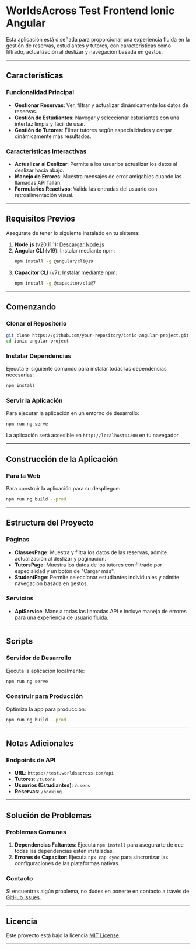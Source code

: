 
# **WorldsAcross Test Frontend Ionic Angular**

Esta aplicación está diseñada para proporcionar una experiencia fluida en la gestión de reservas, estudiantes y tutores, con características como filtrado, actualización al deslizar y navegación basada en gestos.

---

## **Características**

### **Funcionalidad Principal**
- **Gestionar Reservas**: Ver, filtrar y actualizar dinámicamente los datos de reservas.
- **Gestión de Estudiantes**: Navegar y seleccionar estudiantes con una interfaz limpia y fácil de usar.
- **Gestión de Tutores**: Filtrar tutores según especialidades y cargar dinámicamente más resultados.

### **Características Interactivas**
- **Actualizar al Deslizar**: Permite a los usuarios actualizar los datos al deslizar hacia abajo.
- **Manejo de Errores**: Muestra mensajes de error amigables cuando las llamadas API fallan.
- **Formularios Reactivos**: Valida las entradas del usuario con retroalimentación visual.

---

## **Requisitos Previos**

Asegúrate de tener lo siguiente instalado en tu sistema:

1. **Node.js** (v20.11.1): [Descargar Node.js](https://nodejs.org/)
2. **Angular CLI** (v19): Instalar mediante npm:
   ```bash
   npm install -g @angular/cli@19
   ```
3. **Capacitor CLI** (v7): Instalar mediante npm:
   ```bash
   npm install -g @capacitor/cli@7
   ```

---

## **Comenzando**

### **Clonar el Repositorio**

```bash
git clone https://github.com/your-repository/ionic-angular-project.git
cd ionic-angular-project
```

### **Instalar Dependencias**

Ejecuta el siguiente comando para instalar todas las dependencias necesarias:

```bash
npm install
```

### **Servir la Aplicación**

Para ejecutar la aplicación en un entorno de desarrollo:

```bash
npm run ng serve
```

La aplicación será accesible en `http://localhost:4200` en tu navegador.

---

## **Construcción de la Aplicación**

### **Para la Web**

Para construir la aplicación para su despliegue:

```bash
npm run ng build --prod
```

---

## **Estructura del Proyecto**

### **Páginas**
- **ClassesPage**: Muestra y filtra los datos de las reservas, admite actualización al deslizar y paginación.
- **TutorsPage**: Muestra los datos de los tutores con filtrado por especialidad y un botón de "Cargar más".
- **StudentPage**: Permite seleccionar estudiantes individuales y admite navegación basada en gestos.

### **Servicios**
- **ApiService**: Maneja todas las llamadas API e incluye manejo de errores para una experiencia de usuario fluida.

---

## **Scripts**

### **Servidor de Desarrollo**
Ejecuta la aplicación localmente:
```bash
npm run ng serve
```

### **Construir para Producción**
Optimiza la app para producción:
```bash
npm run ng build --prod
```

---

## **Notas Adicionales**

### **Endpoints de API**

- **URL**: `https://test.worldsacross.com/api`
- **Tutores**: `/tutors`
- **Usuarios (Estudiantes)**: `/users`
- **Reservas**: `/booking`

---

## **Solución de Problemas**

### **Problemas Comunes**
1. **Dependencias Faltantes**: Ejecuta `npm install` para asegurarte de que todas las dependencias estén instaladas.
2. **Errores de Capacitor**: Ejecuta `npx cap sync` para sincronizar las configuraciones de las plataformas nativas.

### **Contacto**
Si encuentras algún problema, no dudes en ponerte en contacto a través de [GitHub Issues](https://github.com/your-repository/issues).

---

## **Licencia**

Este proyecto está bajo la licencia [MIT License](LICENSE).

---